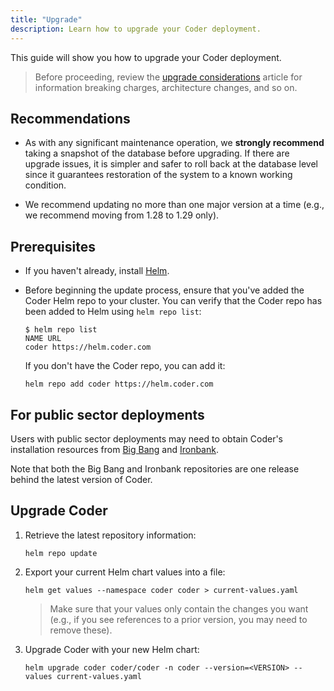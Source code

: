 ```yaml
---
title: "Upgrade"
description: Learn how to upgrade your Coder deployment.
---
```


This guide will show you how to upgrade your Coder deployment.

> Before proceeding, review the [upgrade considerations](considerations.md)
> article for information breaking charges, architecture changes, and so on.

## Recommendations

- As with any significant maintenance operation, we **strongly recommend**
  taking a snapshot of the database before upgrading. If there are upgrade
  issues, it is simpler and safer to roll back at the database level since it
  guarantees restoration of the system to a known working condition.

- We recommend updating no more than one major version at a time (e.g., we
  recommend moving from 1.28 to 1.29 only).

## Prerequisites

- If you haven't already, install [Helm](https://helm.sh/docs/intro/install/).

- Before beginning the update process, ensure that you've added the Coder Helm
  repo to your cluster. You can verify that the Coder repo has been added to
  Helm using `helm repo list`:

  ```console
  $ helm repo list
  NAME URL
  coder https://helm.coder.com
  ```

  If you don't have the Coder repo, you can add it:

  ```console
  helm repo add coder https://helm.coder.com
  ```

## For public sector deployments

Users with public sector deployments may need to obtain Coder's installation
resources from
[Big Bang](https://repo1.dso.mil/platform-one/big-bang/apps/developer-tools/coder)
and
[Ironbank](https://repo1.dso.mil/dsop/coder-enterprise/coder-enterprise/coder-service).

Note that both the Big Bang and Ironbank repositories are one release behind the
latest version of Coder.

## Upgrade Coder

1. Retrieve the latest repository information:

   ```console
   helm repo update
   ```

1. Export your current Helm chart values into a file:

   ```console
   helm get values --namespace coder coder > current-values.yaml
   ```

   > Make sure that your values only contain the changes you want (e.g., if you
   > see references to a prior version, you may need to remove these).

1. Upgrade Coder with your new Helm chart:

   ```console
   helm upgrade coder coder/coder -n coder --version=<VERSION> --values current-values.yaml
   ```

